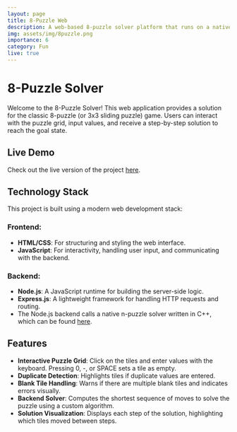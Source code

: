 ```yaml
---
layout: page
title: 8-Puzzle Web
description: A web-based 8-puzzle solver platform that runs on a native n-puzzle solver program.
img: assets/img/8puzzle.png
importance: 6
category: Fun
live: true
---
```

# 8-Puzzle Solver

Welcome to the 8-Puzzle Solver! This web application provides a solution for the classic 8-puzzle (or 3x3 sliding puzzle) game. Users can interact with the puzzle grid, input values, and receive a step-by-step solution to reach the goal state.

## Live Demo

Check out the live version of the project [here](https://8puzzle.wjalal.xyz).

## Technology Stack

This project is built using a modern web development stack:

### Frontend:

- **HTML/CSS**: For structuring and styling the web interface.
- **JavaScript**: For interactivity, handling user input, and communicating with the backend.

### Backend:

- **Node.js**: A JavaScript runtime for building the server-side logic.
- **Express.js**: A lightweight framework for handling HTTP requests and routing.
- The Node.js backend calls a native n-puzzle solver written in C++, which can be found [here](https://github.com/wjalal/3-2/tree/main/18/F1).

## Features

- **Interactive Puzzle Grid**: Click on the tiles and enter values with the keyboard. Pressing 0, -, or SPACE sets a tile as empty.
- **Duplicate Detection**: Highlights tiles if duplicate values are entered.
- **Blank Tile Handling**: Warns if there are multiple blank tiles and indicates errors visually.
- **Backend Solver**: Computes the shortest sequence of moves to solve the puzzle using a custom algorithm.
- **Solution Visualization**: Displays each step of the solution, highlighting which tiles moved between steps.
